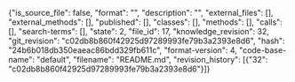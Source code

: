 {"is_source_file": false, "format": "", "description": "", "external_files": [], "external_methods": [], "published": [], "classes": [], "methods": [], "calls": [], "search-terms": [], "state": 2, "file_id": 17, "knowledge_revision": 32, "git_revision": "c02db8b860f42925d97289993fe79b3a2393e8d6", "hash": "24b6b018db350eaeac86bdd329fb611c", "format-version": 4, "code-base-name": "default", "filename": "README.md", "revision_history": [{"32": "c02db8b860f42925d97289993fe79b3a2393e8d6"}]}